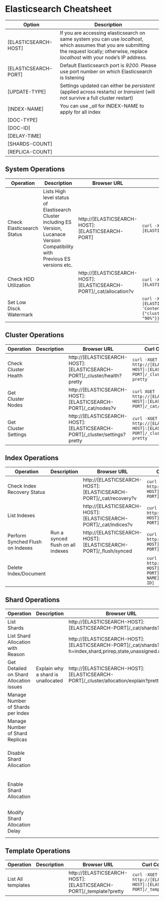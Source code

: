 # Elasticsearch Cheatsheet

| Option | Description |
|--------|-------------|
| [ELASTICSEARCH-HOST] | If you are accessing elasticsearch on same system you can use *localhost*, which assumes that you are submitting the request locally; otherwise, replace *localhost* with your node’s IP address.|
| [ELASTICSEARCH-PORT] | Default Elasticsearch port is *9200*. Please use port number on which Elasticsearch is listening |
| [UPDATE-TYPE] | Settings updated can either be *persistent* (applied across restarts) or *transient* (will not survive a full cluster restart) |
| [INDEX-NAME] | You can use *_all* for INDEX-NAME to apply for all index  |
| [DOC-TYPE] | |
| [DOC-ID] | |
| [DELAY-TIME] | |
| [SHARDS-COUNT]| |
| [REPLICA-COUNT] | |

## System Operations
| Operation | Description |Browser URL | Curl Command |
| ----------|-------------|------------|--------------|
| Check Elasticsearch Status |Lists High level status of Elastisearch Cluster including ES Version, Lucanace Version Compatibility with Previous ES versions etc.| http://[ELASTICSEARCH-HOST]:[ELASTICSEARCH-PORT] |``curl -XGET http://[ELASTICSEARCH-HOST]:[ELASTICSEARCH-PORT]``|
| Check HDD Utilization || http://[ELASTICSEARCH-HOST]:[ELASTICSEARCH-PORT]/_cat/allocation?v |``curl -XGET http://[ELASTICSEARCH-HOST]:[ELASTICSEARCH-PORT]/_cat/allocation?v``|
| Set Low Disck Watermark |||``curl -XPUT http://[ELASTICSEARCH-HOST]:[ELASTICSEARCH-PORT]/_cluster/settings -H 'Content-Type: application/json' -d'{"transient": {"cluster.routing.allocation.disk.watermark.low": "90%"}}'``|

## Cluster Operations
| Operation | Description |Browser URL | Curl Command | Responce |
| ----------|-------------|------------|--------------|----------|
| Check Cluster Health || http://[ELASTICSEARCH-HOST]:[ELASTICSEARCH-PORT]/_cluster/health?pretty |``curl -XGET http://[ELASTICSEARCH-HOST]:[ELASTICSEARCH-PORT]/_cluster/health?pretty``||
| Get Cluster Nodes || http://[ELASTICSEARCH-HOST]:[ELASTICSEARCH-PORT]/_cat/nodes?v |``curl XGET http://[ELASTICSEARCH-HOST]:[ELASTICSEARCH-PORT]/_cat/nodes?v``||
| Get Cluster Settings || http://[ELASTICSEARCH-HOST]:[ELASTICSEARCH-PORT]/_cluster/settings?pretty |``curl -XGET http://[ELASTICSEARCH-HOST]:[ELASTICSEARCH-PORT]/_cluster/settings?pretty``||

## Index Operations
| Operation | Description |Browser URL | Curl Command | Responce |
| ----------|-------------|------------|--------------|----------|
| Check Index Recovery Status || http://[ELASTICSEARCH-HOST]:[ELASTICSEARCH-PORT]/_cat/recovery?v |``curl -XGET http://[ELASTICSEARCH-HOST]:[ELASTICSEARCH-PORT]/_cat/recovery?v``||
| List Indexes || http://[ELASTICSEARCH-HOST]:[ELASTICSEARCH-PORT]/_cat/indices?v |``curl -XGET http://[ELASTICSEARCH-HOST]:[ELASTICSEARCH-PORT]/_cat/indices?v``||
| Perform Synched Flush on Indexes |Run a synced flush on all indexes| http://[ELASTICSEARCH-HOST]:[ELASTICSEARCH-PORT]/_flush/synced |``curl -XPOST http://[ELASTICSEARCH-HOST]:[ELASTICSEARCH-PORT]/_flush/synced``||
| Delete Index/Document |||``curl -XDELETE  http://[ELASTICSEARCH-HOST]:[ELASTICSEARCH-PORT]/[INDEX-NAME]/[DOC-TYPE]/[DOC-ID]``||

## Shard Operations
| Operation | Description |Browser URL | Curl Command | Responce |
| ----------|-------------|------------|--------------|----------|
| List Shards || http://[ELASTICSEARCH-HOST]:[ELASTICSEARCH-PORT]/_cat/shards?v |``curl -XGET http://[ELASTICSEARCH-HOST]:[ELASTICSEARCH-PORT]/_cat/shards?v``||
| List Shard Allocation with Reason || http://[ELASTICSEARCH-HOST]:[ELASTICSEARCH-PORT]/_cat/shards?h=index,shard,prirep,state,unassigned.reason |``curl -XGET http://[ELASTICSEARCH-HOST]:[ELASTICSEARCH-PORT]/_cat/shards?h=index,shard,prirep,state,unassigned.reason``||
| Get Detailed on Shard Allocation issues |Explain why a shard is unallocated| http://[ELASTICSEARCH-HOST]:[ELASTICSEARCH-PORT]/_cluster/allocation/explain?pretty |``curl -XGET http://[ELASTICSEARCH-HOST]:[ELASTICSEARCH-PORT]/_cluster/allocation/explain?pretty``||
| Manage Number of Shards per Index |||``curl -XPUT http://[ELASTICSEARCH-HOST]:[ELASTICSEARCH-PORT]/[INDEX-NAME]/_settings -H 'Content-Type: application/json' -d '{"number_of_shards": [SHARDS-COUNT]}'``||
| Manage Number of Shard Replicas |||``curl -XPUT http://[ELASTICSEARCH-HOST]:[ELASTICSEARCH-PORT]/[INDEX-NAME]/_settings -H 'Content-Type: application/json' -d '{"number_of_replicas": [REPLICA-COUNT]}'``||
| Disable Shard Allocation |||``curl -XPUT http://[ELASTICSEARCH-HOST]:[ELASTICSEARCH-PORT]/_cluster/settings -H 'Content-Type: application/json' -d '{ "[UPDATE-TYPE]": {"cluster.routing.allocation.enable": "none"}}'``||
| Enable Shard Allocation |||``curl -XPUT http://[ELASTICSEARCH-HOST]:[ELASTICSEARCH-PORT]/_cluster/settings -H 'Content-Type: application/json' -d '{ "[UPDATE-TYPE]": {"cluster.routing.allocation.enable": "primaries"}}'``||
| Modify Shard Allocation Delay |||``curl -XPUT http://[ELASTICSEARCH-HOST]:[ELASTICSEARCH-PORT]/[INDEX-NAME]/_settings' -H 'Content-Type: application/json' -d '{"settings": {"index.unassigned.node_left.delayed_timeout": "[DELAY-TIME]s"}}'``||

## Template Operations
| Operation | Description |Browser URL | Curl Command | Responce |
| ----------|-------------|------------|--------------|----------|
| List All templates ||http://[ELASTICSEARCH-HOST]:[ELASTICSEARCH-PORT]/_template?pretty|``curl -XGET http://[ELASTICSEARCH-HOST]:[ELASTICSEARCH-PORT]/_template?pretty``||
